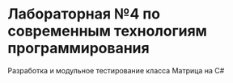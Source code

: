 # Лабораторная №4 по современным технологиям программирования

Разработка и модульное тестирование класса Матрица на С#
